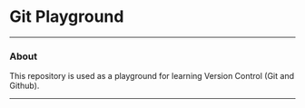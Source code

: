 # Git Playground

---

### About

This repository is used as a playground for learning Version Control (Git and Github).

---
